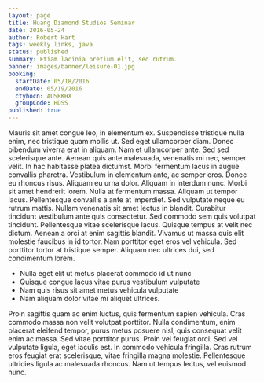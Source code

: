 ```yaml
---
layout: page
title: Huang Diamond Studios Seminar
date: 2016-05-24
author: Robert Hart
tags: weekly links, java
status: published
summary: Etiam lacinia pretium elit, sed rutrum.
banner: images/banner/leisure-01.jpg
booking:
  startDate: 05/18/2016
  endDate: 05/19/2016
  ctyhocn: AUSRKHX
  groupCode: HDSS
published: true
---
```

Mauris sit amet congue leo, in elementum ex. Suspendisse tristique nulla enim, nec tristique quam mollis ut. Sed eget ullamcorper diam. Donec bibendum viverra erat in aliquam. Nam et ullamcorper ante. Sed sed scelerisque ante. Aenean quis ante malesuada, venenatis mi nec, semper velit. In hac habitasse platea dictumst. Morbi fermentum lacus in augue convallis pharetra. Vestibulum in elementum ante, ac semper eros. Donec eu rhoncus risus. Aliquam eu urna dolor. Aliquam in interdum nunc.
Morbi sit amet hendrerit lorem. Nulla at fermentum massa. Aliquam ut tempor lacus. Pellentesque convallis a ante at imperdiet. Sed vulputate neque eu rutrum mattis. Nullam venenatis sit amet lectus in blandit. Curabitur tincidunt vestibulum ante quis consectetur. Sed commodo sem quis volutpat tincidunt. Pellentesque vitae scelerisque lacus. Quisque tempus at velit nec dictum. Aenean a orci at enim sagittis blandit. Vivamus ut massa quis elit molestie faucibus in id tortor. Nam porttitor eget eros vel vehicula. Sed porttitor tortor at tristique semper. Aliquam nec ultrices dui, sed condimentum lorem.

* Nulla eget elit ut metus placerat commodo id ut nunc
* Quisque congue lacus vitae purus vestibulum vulputate
* Nam quis risus sit amet metus vehicula vulputate
* Nam aliquam dolor vitae mi aliquet ultrices.

Proin sagittis quam ac enim luctus, quis fermentum sapien vehicula. Cras commodo massa non velit volutpat porttitor. Nulla condimentum, enim placerat eleifend tempor, purus metus posuere nisl, quis consequat velit enim ac massa. Sed vitae porttitor purus. Proin vel feugiat orci. Sed vel vulputate ligula, eget iaculis est. In commodo vehicula fringilla. Cras rutrum eros feugiat erat scelerisque, vitae fringilla magna molestie. Pellentesque ultricies ligula ac malesuada rhoncus. Nam ut tempus lectus, vel euismod nunc.
